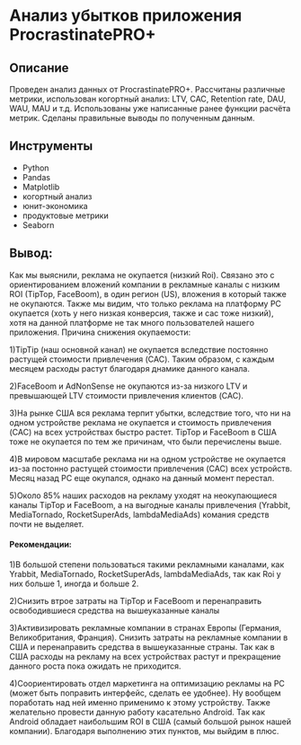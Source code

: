 # Анализ убытков приложения ProcrastinatePRO+

## Описание
Проведен анализ данных от ProcrastinatePRO+.
Рассчитаны различные метрики, использован когортный анализ: LTV, CAC, Retention rate, DAU, WAU, MAU и т.д. Использованы уже написанные ранее функции расчёта метрик. Сделаны правильные выводы по полученным данным.


## Инструменты
- Python
- Pandas
- Matplotlib
- когортный анализ
- юнит-экономика
- продуктовые метрики
- Seaborn

## Вывод:
  Как мы выяснили, реклама не окупается (низкий Roi). Связано это с ориентированием вложений компании в рекламные каналы с низким ROI (TipTop, FaceBoom), в один регион (US), вложения в который также не окупаются. Также мы видим, что только реклама на платформу PC окупается (хоть у него низкая конверсия, также и cac тоже низкий), хотя на данной платформе не так много пользователей нашего приложения.
Причина снижения окупаемости: 

1)TipTip (наш основной канал) не окупается вследствие постоянно растущей стоимости привлечения (CAC). Таким образом, с каждым месяцем расходы растут благодаря днамике данного канала.

2)FaceBoom и AdNonSense не окупаются из-за низкого LTV и превышающей LTV стоимости привлечения клиентов (CAC).

3)На рынке США вся реклама терпит убытки, вследствие того, что ни на одном устройстве реклама не окупается и стоимость привлечения (CAC) на всех устройствах быстро растет. TipTop и FaceBoom в США тоже не окупается по тем же причинам, что были перечислены выше.

4)В мировом масштабе реклама ни на одном устройстве не окупается из-за постонно растущей стоимости привлечения (CAC) всех устройств. Месяц назад PC еще окупался, однако на данный момент перестал.

5)Около 85% наших расходов на рекламу уходят на неокупающиеся каналы TipTop и FaceBoom, а на выгодные каналы привлечения (Yrabbit, MediaTornado, RocketSuperAds, lambdaMediaAds) комания средств почти не выделяет.

#### Рекомендации:
1)В большой степени пользоваться такими рекламными каналами, как Yrabbit, MediaTornado, RocketSuperAds, lambdaMediaAds, так как Roi у них больше 1, иногда и больше 2.

2)Снизить втрое затраты на TipTop и FaceBoom и перенаправить освободившиеся средства на вышеуказанные каналы

3)Активизировать рекламные компании в странах Европы (Германия, Великобритания, Франция). Снизить затраты на рекламные компании в США и перенаправить средства в вышеуказанные страны. Так как в США расходы на рекламу на всех устройствах растут и прекращение данного роста пока ожидать не приходится.

4)Соориентировать отдел маркетинга на оптимизацию рекламы на PC (может быть поправить интерфейс, сделать ее удобнее). Ну вообщем поработать над ней именно применимо к этому устройству. Также желательно провести данную работу касательно Android. Так как Android обладает наибольшим ROI в США (самый большой рынок нашей компании).
Благодаря выполнению этих пунктов, мы выйдим в плюс.
